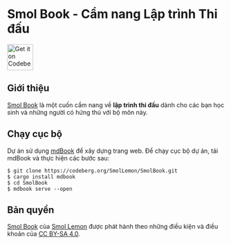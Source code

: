 # Smol Book - Cẩm nang Lập trình Thi đấu

<a href="https://codeberg.org/SmolLemon/SmolBook">
    <img alt="Get it on Codeberg" src="https://get-it-on.codeberg.org/get-it-on-blue-on-white.png" height="60">
</a>

## Giới thiệu

[Smol Book](https://smollemon.codeberg.page/SmolBook/) là một cuốn cẩm nang về **lập trình thi đấu** dành cho các bạn học sinh và những người có hứng thú với bộ môn này.

## Chạy cục bộ

Dự án sử dụng [mdBook](https://rust-lang.github.io/mdBook/) để xây dựng trang web. Để chạy cục bộ dự án, tải mdBook và thực hiện các bước sau:

```shell
$ git clone https://codeberg.org/SmolLemon/SmolBook.git
$ cargo install mdbook
$ cd SmolBook 
$ mdbook serve --open
```

## Bản quyền 

[Smol Book](https://codeberg.org/SmolLemon/SmolBook) của [Smol Lemon](https://codeberg.org/SmolLemon) được phát hành theo những điều kiện và điều khoản của [CC BY-SA 4.0](https://creativecommons.org/licenses/by-sa/4.0/).
